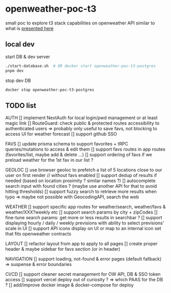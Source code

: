 # openweather-poc-t3

small poc to explore t3 stack capabilities on openweather API
similar to what is [presented here](https://theultimateapichallenge.com/challenges/weather-typescript-api)

## local dev

start DB & dev server

```sh
./start-database.sh  # OR docker start openweather-poc-t3-postgres
pnpm dev
```

stop dev DB

```sh
docker stop openweather-poc-t3-postgres
```

## TODO list

AUTH
[] implement NextAuth for local login/pwd management or at least magic link
[] RouteGuard: check public & protected routes accessibility to authenticated users => probably only useful to save favs, not blocking to access UI for weather forecast
[] support github SSO

FAVS
[] update prisma schema to support favorites + tRPC queries/mutations to access & edit them
[] support favs routes in app routes (favorites/list, maybe add & delete ...)
[] support ordering of favs if we preload weather for the 1st fav in our list ?

GEOLOC
[] use browser geoloc to prefetch a list of 5 locations close to our user on first render // without favs enabled
[] support dedup of results if needed (based on location proximity ? similar names ?)
[] autocomplete search input with found cities ? (maybe use another API for that to avoid hitting thresholds)
[] support fuzzy search to retrieve more results when typo => maybe not possible with GeocodingAPI, search the web

WEATHER
[] support specific app routes for weather/search, weather/favs & weather/XXX?weekly etc
[] support search params by city + zipCodes
[] fine-tune search params: get more or less results in searchbar ?
[] support displaying hourly / daily / weekly previsions with ability to select previsions' scale in UI
[] support API icons display on UI or map to an internal icon set that fits openweather contracts

LAYOUT
[] refactor layout from app to apply to all pages
[] create proper header & maybe sidebar for favs section (or in header)

NAVIGATION
[] support loading, not-found & error pages (default fallback) => suspense & error boundaries

CI/CD
[] support cleaner secret management for OW API, DB & SSO token access
[] support vercel deploy out of curiosity ? => which PAAS for the DB ?
[] add/improve docker image & docker-compose for deploy
